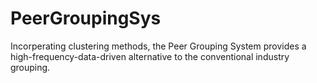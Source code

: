 # PeerGroupingSys
Incorperating clustering methods, the Peer Grouping System provides a high-frequency-data-driven alternative to the conventional industry grouping.
